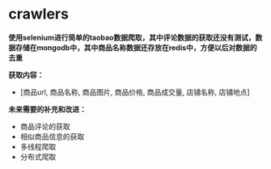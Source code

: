 # crawlers

**使用selenium进行简单的taobao数据爬取，其中评论数据的获取还没有测试，数据存储在mongodb中，其中商品名称数据还存放在redis中，方便以后对数据的去重**

**获取内容：**
- [商品url, 商品名称, 商品图片, 商品价格, 商品成交量, 店铺名称, 店铺地点]

**未来需要的补充和改进：**
- 商品评论的获取
- 相似商品信息的获取
- 多线程爬取
- 分布式爬取
